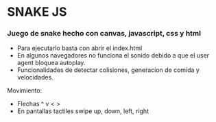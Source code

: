 # SNAKE JS
### Juego de snake hecho con canvas, javascript, css y html

- Para ejecutarlo basta con abrir el index.html
- En algunos navegadores no funciona el sonido debido a que el user agent bloquea autoplay.
- Funcionalidades de detectar colisiones, generacion de comida y velocidades.

Movimiento:
- Flechas ^ v < > 
- En pantallas tactiles swipe up, down, left, right
